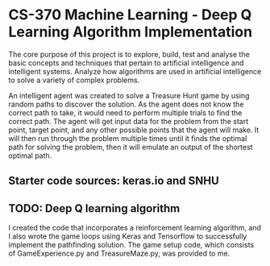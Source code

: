 # CS-370 Machine Learning - Deep Q Learning Algorithm Implementation

The core purpose of this project is to explore, build, test and analyse the basic concepts and techniques that pertain to artificial intelligence and intelligent systems.
Analyze how algorithms are used in artificial intelligence to solve a variety of complex problems.



An intelligent agent was created to solve a Treasure Hunt game by using random paths to discover the solution. As the agent does not know the correct path to take, it would need to perform multiple trials to find the correct path. The agent will get input data for the problem from the start point, target point, and any other possible points that the agent will make. It will then run through the problem multiple times until it finds the optimal path for solving the problem, then it will emulate an output of the shortest optimal path.

## Starter code sources: keras.io and SNHU

## TODO: Deep Q learning algorithm 
I created the code that incorporates a reinforcement learning algorithm, and I also wrote the game loops using Keras and Tensorflow to successfully implement the pathfinding solution. The game setup code, which consists of GameExperience.py and TreasureMaze.py, was provided to me.
